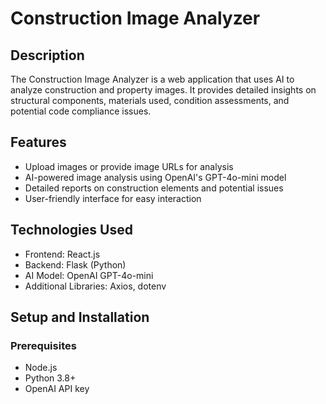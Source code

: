 # Construction Image Analyzer

## Description
The Construction Image Analyzer is a web application that uses AI to analyze construction and property images. It provides detailed insights on structural components, materials used, condition assessments, and potential code compliance issues.

## Features
- Upload images or provide image URLs for analysis
- AI-powered image analysis using OpenAI's GPT-4o-mini model
- Detailed reports on construction elements and potential issues
- User-friendly interface for easy interaction

## Technologies Used
- Frontend: React.js
- Backend: Flask (Python)
- AI Model: OpenAI GPT-4o-mini
- Additional Libraries: Axios, dotenv

## Setup and Installation

### Prerequisites
- Node.js
- Python 3.8+
- OpenAI API key


